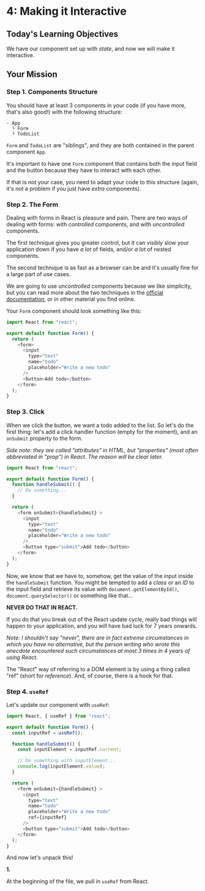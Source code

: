 # 4: Making it Interactive

## Today's Learning Objectives

We have our component set up with _state_, and now we will make it interactive.

## Your Mission

### Step 1. Components Structure

You should have at least 3 components in your code (if you have more, that's also good!) with the following structure:

```
- App
  └ Form
  └ TodoList
```

`Form` and `TodoList` are "siblings", and they are both contained in the parent component `App`.

It's important to have one `Form` component that contains both the input field and the button because they have to interact with each other.

If that is not your case, you need to adapt your code to this structure (again, it's not a problem if you just have _extra_ components).

### Step 2. The Form

Dealing with forms in React is pleasure and pain. There are two ways of dealing with forms: with _controlled_ components, and with _uncontrolled_ components.

The first technique gives you greater control, but it can visibly slow your application down if you have _a lot_ of fields, and/or _a lot_ of nested components.

The second technique is as fast as a browser can be and it's usually fine for a large part of use cases.

We are going to use _uncontrolled_ components because we like simplicity, but you can read more about the two techniques in the [official documentation](https://react.dev/learn/sharing-state-between-components#controlled-and-uncontrolled-components), or in other material you find online.

Your `Form` component should look something like this:

```js
import React from "react";

export default function Form() {
  return (
    <form>
      <input 
        type="text" 
        name="todo" 
        placeholder="Write a new todo" 
      />
      <button>Add todo</button>
    </form>
  );
}
```

### Step 3. Click

When we click the button, we want a todo added to the list. So let's do the first thing: let's add a click handler function (empty for the moment), and an `onSubmit` property to the form.

_Side note: they are called "attributes" in HTML, but "properties" (most often abbreviated in "prop") in React. The reason will be clear later._

```js
import React from "react";

export default function Form() {
  function handleSubmit() {
    // Do something...
  }

  return (
    <form onSubmit={handleSubmit} >
      <input 
        type="text" 
        name="todo" 
        placeholder="Write a new todo" 
      />
      <button type="submit">Add todo</button>
    </form>
  );
}
```

Now, we know that we have to, somehow, get the value of the input inside the `handleSubmit` function. You might be tempted to add a _class_ or an _ID_ to the input field and retrieve its value with `document.getElementById()`, `document.querySelector()` or something like that...

**NEVER DO THAT IN REACT.**

If you do that you break out of the React update cycle, really bad things will happen to your application, and you will have bad luck for 7 years onwards.

_Note: I shouldn't say "never", there are in fact extreme circumstances in which you have no alternative, but the person writing who wrote this anecdote encountered such circumstances at most 3 times in 4 years of using React._

The "React" way of referring to a DOM element is by using a thing called "ref" (short for _reference_). And, of course, there is a hook for that.

### Step 4. `useRef`

Let's update our component with `useRef`:

```js
import React, { useRef } from "react";

export default function Form() {
  const inputRef = useRef();

  function handleSubmit() {
    const inputElement = inputRef.current;

    // Do something with inputElement...
    console.log(inputElement.value);
  }

  return (
    <form onSubmit={handleSubmit} >
      <input 
        type="text" 
        name="todo" 
        placeholder="Write a new todo" 
        ref={inputRef}
      />
      <button type="submit">Add todo</button>
    </form>
  );
}
```

And now let's unpack this!

**1.**

At the beginning of the file, we pull in `useRef` from React.
